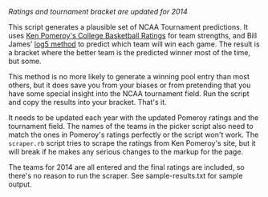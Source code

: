 *Ratings and tournament bracket are updated for 2014*

This script generates a plausible set of NCAA Tournament predictions.
It uses [Ken Pomeroy's College Basketball Ratings](http://kenpom.com/)
for team strengths, and Bill James' [log5 method](http://www.tangotiger.net/wiki/index.php?title=Log5)
to predict which team will win each game. The result is a bracket where
the better team is the predicted winner most of the time, but some.

This method is no more likely to generate a winning pool entry than most
others, but it does save you from your biases or from pretending that
you have some special insight into the NCAA tournament field. Run the
script and copy the results into your bracket. That's it.

It needs to be updated each year with the updated Pomeroy ratings and
the tournament field. The names of the teams in the picker script also
need to match the ones in Pomeroy's ratings perfectly or the script
won't work. The `scraper.rb` script tries to scrape the ratings from Ken
Pomeroy's site, but it will break if he makes any serious changes to
the markup for the page.

The teams for 2014 are all entered and the final ratings are included,
so there's no reason to run the scraper. See sample-results.txt for sample
output.

